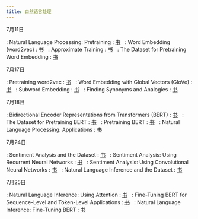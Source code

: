 ```yaml
---
title: 自然语言处理
---
```


7月11日

: Natural Language Processing: Pretraining
  : [<span class="iconfont icon-xiaoshuo-copy"></span> 书](https://zh-v2.d2l.ai/chapter_natural-language-processing-pretraining/index.html) &nbsp;
: Word Embedding (word2vec)
  : [<span class="iconfont icon-xiaoshuo-copy"></span> 书](https://zh-v2.d2l.ai/chapter_natural-language-processing-pretraining/word2vec.html) &nbsp;
: Approximate Training
  : [<span class="iconfont icon-xiaoshuo-copy"></span> 书](https://zh-v2.d2l.ai/chapter_natural-language-processing-pretraining/approx-training.html) &nbsp;
: The Dataset for Pretraining Word Embedding
  : [<span class="iconfont icon-xiaoshuo-copy"></span> 书](https://zh-v2.d2l.ai/chapter_natural-language-processing-pretraining/word-embedding-dataset.html) &nbsp;

7月17日

: Pretraining word2vec
  : [<span class="iconfont icon-xiaoshuo-copy"></span> 书](https://zh-v2.d2l.ai/chapter_natural-language-processing-pretraining/word2vec-pretraining.html) &nbsp;
: Word Embedding with Global Vectors (GloVe)
  : [<span class="iconfont icon-xiaoshuo-copy"></span> 书](https://zh-v2.d2l.ai/chapter_natural-language-processing-pretraining/glove.html) &nbsp;
: Subword Embedding
  : [<span class="iconfont icon-xiaoshuo-copy"></span> 书](https://zh-v2.d2l.ai/chapter_natural-language-processing-pretraining/subword-embedding.html) &nbsp;
: Finding Synonyms and Analogies
  : [<span class="iconfont icon-xiaoshuo-copy"></span> 书](https://zh-v2.d2l.ai/chapter_natural-language-processing-pretraining/similarity-analogy.html) &nbsp;

7月18日

: Bidirectional Encoder Representations from Transformers (BERT)
  : [<span class="iconfont icon-xiaoshuo-copy"></span> 书](https://zh-v2.d2l.ai/chapter_natural-language-processing-pretraining/bert.html) &nbsp;
: The Dataset for Pretraining BERT
  : [<span class="iconfont icon-xiaoshuo-copy"></span> 书](https://zh-v2.d2l.ai/chapter_natural-language-processing-pretraining/bert-dataset.html) &nbsp;
: Pretraining BERT
  : [<span class="iconfont icon-xiaoshuo-copy"></span> 书](https://zh-v2.d2l.ai/chapter_natural-language-processing-pretraining/bert-pretraining.html) &nbsp;
: Natural Language Processing: Applications
  : [<span class="iconfont icon-xiaoshuo-copy"></span> 书](https://zh-v2.d2l.ai/chapter_natural-language-processing-applications/index.html) &nbsp;

7月24日

: Sentiment Analysis and the Dataset
  : [<span class="iconfont icon-xiaoshuo-copy"></span> 书](https://zh-v2.d2l.ai/chapter_natural-language-processing-applications/sentiment-analysis-and-dataset.html) &nbsp;
: Sentiment Analysis: Using Recurrent Neural Networks
  : [<span class="iconfont icon-xiaoshuo-copy"></span> 书](https://zh-v2.d2l.ai/chapter_natural-language-processing-applications/sentiment-analysis-rnn.html) &nbsp;
: Sentiment Analysis: Using Convolutional Neural Networks
  : [<span class="iconfont icon-xiaoshuo-copy"></span> 书](https://zh-v2.d2l.ai/chapter_natural-language-processing-applications/sentiment-analysis-cnn.html) &nbsp;
: Natural Language Inference and the Dataset
  : [<span class="iconfont icon-xiaoshuo-copy"></span> 书](https://zh-v2.d2l.ai/chapter_natural-language-processing-applications/natural-language-inference-and-dataset.html) &nbsp;

7月25日

: Natural Language Inference: Using Attention
  : [<span class="iconfont icon-xiaoshuo-copy"></span> 书](https://zh-v2.d2l.ai/chapter_natural-language-processing-applications/natural-language-inference-attention.html) &nbsp;
: Fine-Tuning BERT for Sequence-Level and Token-Level Applications
  : [<span class="iconfont icon-xiaoshuo-copy"></span> 书](https://zh-v2.d2l.ai/chapter_natural-language-processing-applications/finetuning-bert.html) &nbsp;
: Natural Language Inference: Fine-Tuning BERT
  : [<span class="iconfont icon-xiaoshuo-copy"></span> 书](https://zh-v2.d2l.ai/chapter_natural-language-processing-applications/natural-language-inference-bert.html) &nbsp;
